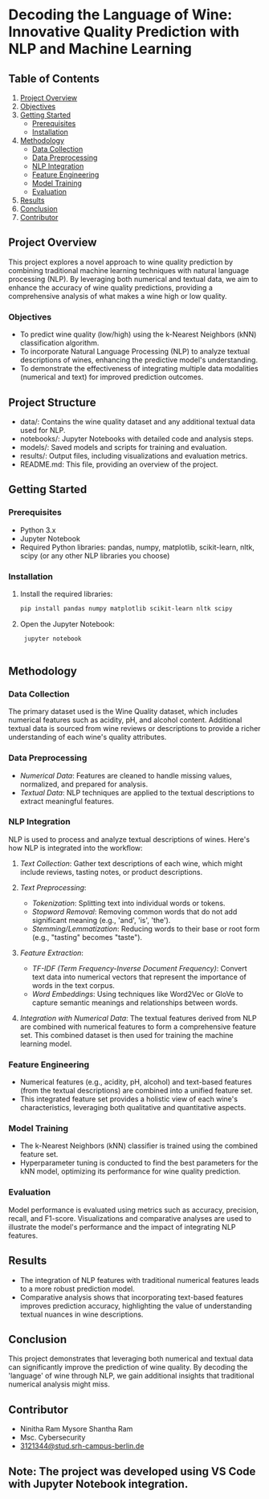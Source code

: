 # Decoding the Language of Wine: Innovative Quality Prediction with NLP and Machine Learning

## Table of Contents

1. [Project Overview](#project-overview)
2. [Objectives](#objectives)
3. [Getting Started](#getting-started)
   - [Prerequisites](#prerequisites)
   - [Installation](#installation)
4. [Methodology](#methodology)
   - [Data Collection](#data-collection)
   - [Data Preprocessing](#data-preprocessing)
   - [NLP Integration](#nlp-integration)
   - [Feature Engineering](#feature-engineering)
   - [Model Training](#model-training)
   - [Evaluation](#evaluation)
5. [Results](#results)
6. [Conclusion](#conclusion)
7. [Contributor](#contributor)

## Project Overview

This project explores a novel approach to wine quality prediction by combining traditional machine learning techniques with natural language processing (NLP). By leveraging both numerical and textual data, we aim to enhance the accuracy of wine quality predictions, providing a comprehensive analysis of what makes a wine high or low quality.

### Objectives

- To predict wine quality (low/high) using the k-Nearest Neighbors (kNN) classification algorithm.
- To incorporate Natural Language Processing (NLP) to analyze textual descriptions of wines, enhancing the predictive model's understanding.
- To demonstrate the effectiveness of integrating multiple data modalities (numerical and text) for improved prediction outcomes.

## Project Structure

- data/: Contains the wine quality dataset and any additional textual data used for NLP.
- notebooks/: Jupyter Notebooks with detailed code and analysis steps.
- models/: Saved models and scripts for training and evaluation.
- results/: Output files, including visualizations and evaluation metrics.
- README.md: This file, providing an overview of the project.

## Getting Started

### Prerequisites

- Python 3.x
- Jupyter Notebook
- Required Python libraries: pandas, numpy, matplotlib, scikit-learn, nltk, scipy (or any other NLP libraries you choose)

### Installation

1. Install the required libraries:

    ```bash
    pip install pandas numpy matplotlib scikit-learn nltk scipy
    

2. Open the Jupyter Notebook:

   ``` bash
    jupyter notebook
    

## Methodology

### Data Collection

The primary dataset used is the Wine Quality dataset, which includes numerical features such as acidity, pH, and alcohol content. Additional textual data is sourced from wine reviews or descriptions to provide a richer understanding of each wine's quality attributes.


### Data Preprocessing

- *Numerical Data*: Features are cleaned to handle missing values, normalized, and prepared for analysis.
- *Textual Data*: NLP techniques are applied to the textual descriptions to extract meaningful features.


### NLP Integration

NLP is used to process and analyze textual descriptions of wines. Here's how NLP is integrated into the workflow:

1. *Text Collection*: Gather text descriptions of each wine, which might include reviews, tasting notes, or product descriptions.

2. *Text Preprocessing*:
   - *Tokenization*: Splitting text into individual words or tokens.
   - *Stopword Removal*: Removing common words that do not add significant meaning (e.g., 'and', 'is', 'the').
   - *Stemming/Lemmatization*: Reducing words to their base or root form (e.g., "tasting" becomes "taste").

3. *Feature Extraction*:
   - *TF-IDF (Term Frequency-Inverse Document Frequency)*: Convert text data into numerical vectors that represent the importance of words in the text corpus.
   - *Word Embeddings*: Using techniques like Word2Vec or GloVe to capture semantic meanings and relationships between words.

4. *Integration with Numerical Data*: The textual features derived from NLP are combined with numerical features to form a comprehensive feature set. This combined dataset is then used for training the machine learning model.


### Feature Engineering

- Numerical features (e.g., acidity, pH, alcohol) and text-based features (from the textual descriptions) are combined into a unified feature set.
- This integrated feature set provides a holistic view of each wine's characteristics, leveraging both qualitative and quantitative aspects.
  
### Model Training

- The k-Nearest Neighbors (kNN) classifier is trained using the combined feature set.
- Hyperparameter tuning is conducted to find the best parameters for the kNN model, optimizing its performance for wine quality prediction.


### Evaluation

Model performance is evaluated using metrics such as accuracy, precision, recall, and F1-score. Visualizations and comparative analyses are used to illustrate the model's performance and the impact of integrating NLP features.

## Results

- The integration of NLP features with traditional numerical features leads to a more robust prediction model.
- Comparative analysis shows that incorporating text-based features improves prediction accuracy, highlighting the value of understanding textual nuances in wine descriptions.

## Conclusion

This project demonstrates that leveraging both numerical and textual data can significantly improve the prediction of wine quality. By decoding the 'language' of wine through NLP, we gain additional insights that traditional numerical analysis might miss.

## Contributor

- Ninitha Ram Mysore Shantha Ram
- Msc. Cybersecurity
- 3121344@stud.srh-campus-berlin.de

## Note: The project was developed using VS Code with Jupyter Notebook integration.
